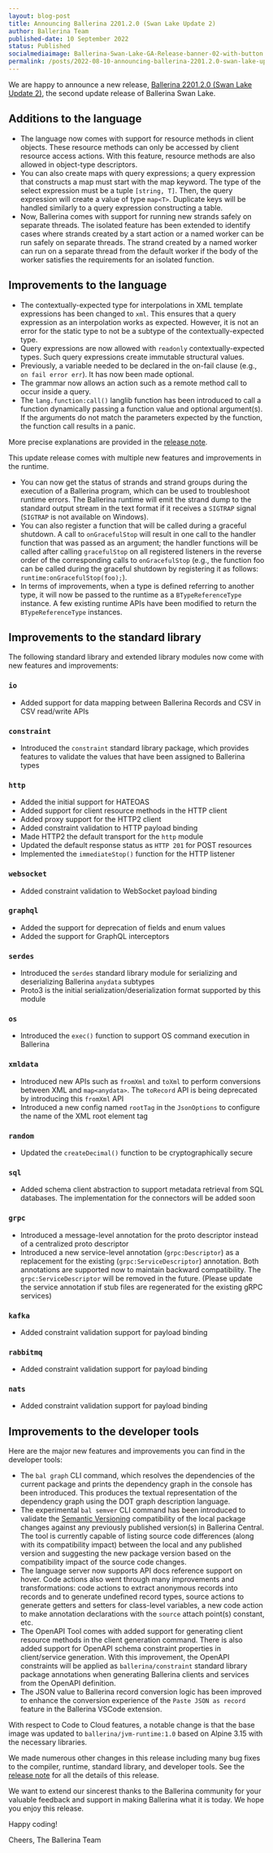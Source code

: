 ```yaml
---
layout: blog-post
title: Announcing Ballerina 2201.2.0 (Swan Lake Update 2)
author: Ballerina Team
published-date: 10 September 2022
status: Published
socialmediaimage: Ballerina-Swan-Lake-GA-Release-banner-02-with-button.png
permalink: /posts/2022-08-10-announcing-ballerina-2201.2.0-swan-lake-update-2/
---
```


<style>.cBlogContent p{white-space: break-spaces !important;}</style>

We are happy to announce a new release, [Ballerina 2201.2.0 (Swan Lake Update 2)](https://ballerina.io/downloads/), the second update release of Ballerina Swan Lake.

## Additions to the language

- The language now comes with support for resource methods in client objects. These resource methods can only be accessed by client resource access actions. With this feature, resource methods are also allowed in object-type descriptors.
- You can also create maps with query expressions; a query expression that constructs a map must start with the map keyword. The type of the select expression must be a tuple `[string, T]`. Then, the query expression will create a value of type `map<T>`. Duplicate keys will be handled similarly to a query expression constructing a table.
- Now, Ballerina comes with support for running new strands safely on separate threads. The isolated feature has been extended to identify cases where strands created by a start action or a named worker can be run safely on separate threads. The strand created by a named worker can run on a separate thread from the default worker if the body of the worker satisfies the requirements for an isolated function.

## Improvements to the language

- The contextually-expected type for interpolations in XML template expressions has been changed to `xml`. This ensures that a query expression as an interpolation works as expected. However, it is not an error for the static type to not be a subtype of the contextually-expected type.
- Query expressions are now allowed with `readonly` contextually-expected types. Such query expressions create immutable structural values.
- Previously, a variable needed to be declared in the on-fail clause (e.g., `on fail error err`). It has now been made optional.
- The grammar now allows an action such as a remote method call to occur inside a query.
- The `lang.function:call()` langlib function has been introduced to call a function dynamically passing a function value and optional argument(s). If the arguments do not match the parameters expected by the function, the function call results in a panic.

More precise explanations are provided in the [release note](https://ballerina.io/downloads/swan-lake-release-notes/swan-lake-2201.2.0).

This update release comes with multiple new features and improvements in the runtime.

- You can now get the status of strands and strand groups during the execution of a Ballerina program, which can be used to troubleshoot runtime errors. The Ballerina runtime will emit the strand dump to the standard output stream in the text format if it receives a `SIGTRAP` signal (`SIGTRAP` is not available on Windows).
- You can also register a function that will be called during a graceful shutdown. A call to `onGracefulStop` will result in one call to the handler function that was passed as an argument; the handler functions will be called after calling `gracefulStop` on all registered listeners in the reverse order of the corresponding calls to `onGracefulStop` (e.g., the function foo can be called during the graceful shutdown by registering it as follows: `runtime:onGracefulStop(foo);`).
- In terms of improvements, when a type is defined referring to another type, it will now be passed to the runtime as a `BTypeReferenceType` instance. A few existing runtime APIs have been modified to return the `BTypeReferenceType` instances.

## Improvements to the standard library

The following standard library and extended library modules now come with new features and improvements: 

### `io`

- Added support for data mapping between Ballerina Records and CSV in CSV read/write APIs

### `constraint`

- Introduced the `constraint` standard library package, which provides features to validate the values that have been assigned to Ballerina types

### `http`

- Added the initial support for HATEOAS
- Added support for client resource methods in the HTTP client
- Added proxy support for the HTTP2 client
- Added constraint validation to HTTP payload binding
- Made HTTP2 the default transport for the `http` module
- Updated the default response status as `HTTP 201` for POST resources
- Implemented the `immediateStop()` function for the HTTP listener

### `websocket`

- Added constraint validation to WebSocket payload binding

### `graphql`

- Added the support for deprecation of fields and enum values
- Added the support for GraphQL interceptors

### `serdes`

- Introduced the `serdes` standard library module for serializing and deserializing Ballerina `anydata` subtypes
- Proto3 is the initial serialization/deserialization format supported by this module

### `os`

- Introduced the `exec()` function to support OS command execution in Ballerina

### `xmldata`

- Introduced new APIs such as `fromXml` and `toXml` to perform conversions between XML and `map<anydata>`. The `toRecord` API is being deprecated by introducing this `fromXml` API
- Introduced a new config named `rootTag` in the `JsonOptions` to configure the name of the XML root element tag

### `random`

- Updated the `createDecimal()` function to be cryptographically secure

### `sql`

- Added schema client abstraction to support metadata retrieval from SQL databases. The implementation for the connectors will be added soon

### `grpc`

- Introduced a message-level annotation for the proto descriptor instead of a centralized proto descriptor
- Introduced a new service-level annotation (`grpc:Descriptor`) as a replacement for the existing (`grpc:ServiceDescriptor`) annotation. Both annotations are supported now to maintain backward compatibility. The `grpc:ServiceDescriptor` will be removed in the future. (Please update the service annotation if stub files are regenerated for the existing gRPC services)

### `kafka`

- Added constraint validation support for payload binding

### `rabbitmq` 

- Added constraint validation support for payload binding

### `nats`

- Added constraint validation support for payload binding

## Improvements to the developer tools

Here are the major new features and improvements you can find in the developer tools:  

- The `bal graph` CLI command, which resolves the dependencies of the current package and prints the dependency graph in the console has been introduced. This produces the textual representation of the dependency graph using the DOT graph description language.
- The experimental `bal semver` CLI command has been introduced to validate the [Semantic Versioning](https://semver.org/) compatibility of the local package changes against any previously published version(s) in Ballerina Central. The tool is currently capable of listing source code differences (along with its compatibility impact) between the local and any published version and suggesting the new package version based on the compatibility impact of the source code changes.
- The language server now supports API docs reference support on hover. Code actions also went through many improvements and transformations: code actions to extract anonymous records into records and to generate undefined record types, source actions to generate getters and setters for class-level variables, a new code action to make annotation declarations with the `source` attach point(s) constant, etc.  
- The OpenAPI Tool comes with added support for generating client resource methods in the client generation command. There is also added support for OpenAPI schema constraint properties in client/service generation. With this improvement, the OpenAPI constraints will be applied as `ballerina/constraint` standard library package annotations when generating Ballerina clients and services from the OpenAPI definition. 
- The JSON value to Ballerina record conversion logic has been improved to enhance the conversion experience of the `Paste JSON as record` feature in the Ballerina VSCode extension.

With respect to Code to Cloud features, a notable change is that the base image was updated to `ballerina/jvm-runtime:1.0` based on Alpine 3.15 with the necessary libraries.

We made numerous other changes in this release including many bug fixes to the compiler, runtime, standard library, and developer tools. See the [release note](https://ballerina.io/downloads/swan-lake-release-notes/swan-lake-2201.2.0) for all the details of this release. 

We want to extend our sincerest thanks to the Ballerina community for your valuable feedback and support in making Ballerina what it is today. We hope you enjoy this release.

Happy coding! 

Cheers, 
The Ballerina Team